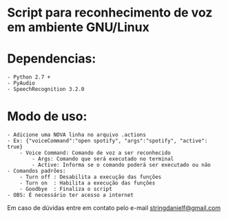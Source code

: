 # Script para reconhecimento de voz em ambiente GNU/Linux

# Dependencias:
	- Python 2.7 +
	- PyAudio
  	- SpeechRecognition 3.2.0

# Modo de uso:
 	- Adicione uma NOVA linha no arquivo .actions
 	- Ex: {"voiceCommand":"open spotify", "args":"spotify", "active": true}
 		- Voice Command: Comando de voz a ser reconhecido
    		- Args: Comando que será executado no terminal
    		- Active: Informa se o comando poderá ser executado ou não
	- Comandos padrões:
		- Turn off : Desabilita a execução das funções
		- Turn on  : Habilita a execução das funções
		- Goodbye  : Finaliza o script 
	- OBS: É necessário ter acesso a internet


 Em caso de dúvidas entre em contato pelo e-mail stringdanielf@gmail.com
